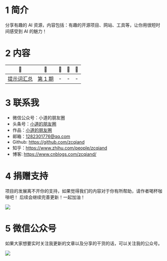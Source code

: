 # 1 简介

分享有趣的 AI 资源，内容包括：有趣的开源项目、网站、工具等，让你用很短时间感受到 AI 的魅力！

# 2 内容

| 🚀                        | 🚀                            | 🚀  | 🚀  | 🚀  |
| ------------------------- | ----------------------------- | --- | --- | --- |
| [提示词汇总](./Prompt.md) | [第 1 期](./FunResource01.md) | -   | -   | -   |

# 3 联系我

- 微信公众号：小道的朋友圈
- 头条号：[小道的朋友圈](http://www.toutiao.com/c/user/102425115737/)
- 作品：[小道的朋友圈](https://www.aidaibi.net)
- 邮箱：1282301776@qq.com
- Github: https://github.com/zcqiand
- 知乎：https://www.zhihu.com/people/zcqiand
- 博客: https://www.cnblogs.com/zcqiand/

# 4 捐赠支持

项目的发展离不开你的支持，如果觉得我们的内容对于你有所帮助，请作者喝杯咖啡吧！ 后续会继续完善更新！一起加油！

![](https://i.imgtg.com/2023/04/01/2KAFG.png)

# 5 微信公众号

如果大家想要实时关注我更新的文章以及分享的干货的话，可以关注我的公众号。

![](https://i.imgtg.com/2023/04/01/2KeIM.jpg)
